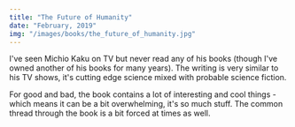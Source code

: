 ```yaml
---
title: "The Future of Humanity"
date: "February, 2019"
img: "/images/books/the_future_of_humanity.jpg"
---
```


I've seen Michio Kaku on TV but never read any of his books (though I've owned another of his books for many years). The writing is very similar to his TV shows, it's cutting edge science mixed with probable science fiction.

For good and bad, the book contains a lot of interesting and cool things - which means it can be a bit overwhelming, it's so much stuff. The common thread through the book is a bit forced at times as well.

